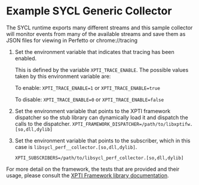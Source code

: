 # Example SYCL Generic Collector

The SYCL runtime exports many different streams and this sample collector will
monitor events from many of the available streams and save them as JSON files
for viewing in Perfetto or chrome://tracing

1. Set the environment variable that indicates that tracing has been enabled.

   This is defined by the variable `XPTI_TRACE_ENABLE`. The possible
   values taken by this environment variable are:

   To enable: `XPTI_TRACE_ENABLE=1` or `XPTI_TRACE_ENABLE=true`

   To disable: `XPTI_TRACE_ENABLE=0` or `XPTI_TRACE_ENABLE=false`

2. Set the environment variable that points to the XPTI framework dispatcher so
   the stub library can dynamically load it and dispatch the calls to the
   dispatcher.
   `XPTI_FRAMEWORK_DISPATCHER=/path/to/libxptifw.[so,dll,dylib]`

3. Set the environment variable that points to the subscriber, which in this
  case is `libsycl_perf__collector.[so,dll,dylib]`.

     `XPTI_SUBSCRIBERS=/path/to/libsycl_perf_collector.[so,dll,dylib]`

For more detail on the framework, the tests that are provided and their usage,
please consult the [XPTI Framework library documentation](doc/XPTI_Framework.md).
